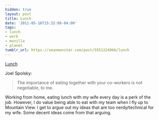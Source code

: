 ```yaml
---
hidden: true
layout: post
title: Lunch
date: '2011-05-16T15:32:06-04:00'
tags:
- lunch
- work
- mozilla
- planet
tumblr_url: https://seanmonstar.com/post/5551224966/lunch
---
```

[Lunch](http://www.joelonsoftware.com/items/2011/04/28.html)  

Joel Spolsky:

> The importance of eating together with your co-workers is not negotiable, to me.

Working from home, eating lunch with my wife every day is a perk of the job. However, I do value being able to eat with my team when I fly up to Mountain View. I get to argue out my ideas that are too nerdy/technical for my wife. Some decent ideas come from that arguing.

